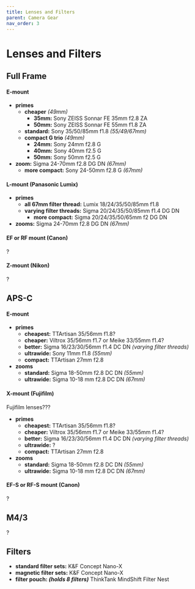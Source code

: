```yaml
---
title: Lenses and Filters
parent: Camera Gear
nav_order: 3
---
```

# Lenses and Filters

## Full Frame

#### E-mount

- **primes**
	- **cheaper** *(49mm)*
		- **35mm:** Sony ZEISS Sonnar FE 35mm f2.8 ZA
		- **50mm:** Sony ZEISS Sonnar FE 55mm f1.8 ZA
	- **standard:** Sony 35/50/85mm f1.8 *(55/49/67mm)*
	- **compact G trio** *(49mm)*
		- **24mm:** Sony 24mm f2.8 G
		- **40mm:** Sony 40mm f2.5 G
		- **50mm:** Sony 50mm f2.5 G
- **zoom:** Sigma 24-70mm f2.8 DG DN *(67mm)*
	- **more compact:** Sony 24-50mm f2.8 G *(67mm)*

#### L-mount (Panasonic Lumix)

- **primes** 
	- **all 67mm filter thread:** Lumix 18/24/35/50/85mm f1.8
	- **varying filter threads:** Sigma 20/24/35/50/85mm f1.4 DG DN
		- **more compact:** Sigma 20/24/35/50/65mm f2 DG DN
- **zooms:** Sigma 24-70mm f2.8 DG DN *(67mm)*

#### EF or RF mount (Canon)

?

#### Z-mount (Nikon)

?

## APS-C

#### E-mount

- **primes** 
	- **cheapest:** TTArtisan 35/56mm f1.8?
	- **cheaper:** Viltrox 35/56mm f1.7 or Meike 33/55mm f1.4?
	- **better:** Sigma 16/23/30/56mm f1.4 DC DN *(varying filter threads)*
	- **ultrawide:** Sony 11mm f1.8 *(55mm)*
	- **compact:** TTArtisan 27mm f2.8
- **zooms**
	- **standard:** Sigma 18-50mm f2.8 DC DN *(55mm)*
	- **ultrawide:** Sigma 10-18 mm f2.8 DC DN *(67mm)* 

#### X-mount (Fujifilm)

Fujifilm lenses???
- **primes** 
	- **cheapest:** TTArtisan 35/56mm f1.8?
	- **cheaper:** Viltrox 35/56mm f1.7 or Meike 33/55mm f1.4?
	- **better:** Sigma 16/23/30/56mm f1.4 DC DN *(varying filter threads)*
	- **ultrawide:** ?
	- **compact:** TTArtisan 27mm f2.8
- **zooms** 
	- **standard:** Sigma 18-50mm f2.8 DC DN *(55mm)*
	- **ultrawide:** Sigma 10-18 mm f2.8 DC DN *(67mm)* 

#### EF-S or RF-S mount (Canon)

?

## M4/3

?

## Filters

- **standard filter sets:** K&F Concept Nano-X
- **magnetic filter sets:** K&F Concept Nano-X
- **filter pouch: *(holds 8 filters)*** ThinkTank MindShift Filter Nest
